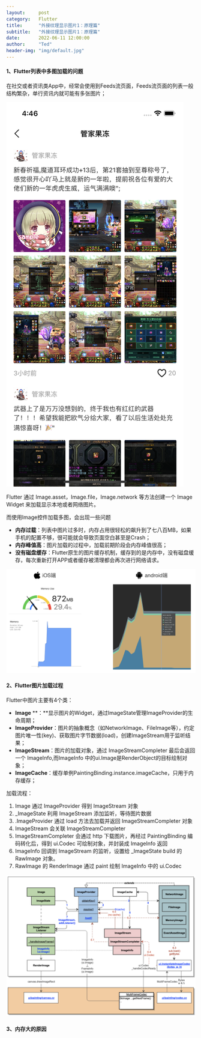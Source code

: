 ```yaml
---
layout:     post
category:   Flutter
title:      "外接纹理显示图片1：原理篇"
subtitle:   "外接纹理显示图片1：原理篇"
date:       2022-06-11 12:00:00
author:     "Ted"
header-img: "img/default.jpg"
---
```


#### 1、Flutter列表中多图加载的问题

在社交或者资讯类App中，经常会使用到Feeds流页面，Feeds流页面的列表一般结构繁杂，单行资讯内就可能有多张图片；

![img](/img/Simple_6/28.png)

Flutter 通过 Image.asset，Image.file，Image.network 等方法创建一个 Image Widget 来加载显示本地或者网络图片。

而使用Image控件加载多图，会出现一些问题

- **内存过载**：列表中图片过多时，内存占用很轻松的飙升到了七八百MB，如果手机的配置不够，很可能就会导致页面空白甚至是Crash；
- **内存峰值高**：图片加载的过程中，加载前期阶段会内存峰值很高；
- **没有磁盘缓存**：Flutter原生的图片缓存机制，缓存到的是内存中，没有磁盘缓存，每次重新打开APP或者缓存被清理都会再次进行网络请求。

![img](/img/Simple_6/29.png)

#### 2、Flutter图片加载过程

Flutter中图片主要有4个类：

- **Image** **：**显示图⽚的Widget，通过ImageState管理ImageProvider的⽣命周期；
- **ImageProvider**：图⽚的抽象概念（如NetworkImage、FileImage等），约定图⽚唯⼀性(key)、获取图⽚字节数据(load)，创建ImageStream⽤于监听结果；
- **ImageStream**：图⽚的加载对象，通过 ImageStreamCompleter 最后会返回⼀个 ImageInfo,⽽ImageInfo 中的ui.Image是RenderObject的⽬标绘制对象；
- **ImageCache**：缓存单例PaintingBinding.instance.imageCache，只用于内存缓存；

加载流程：

1. Image 通过 ImageProvider 得到 ImageStream 对象
2. _ImageState 利用 ImageStream 添加监听，等待图片数据
3. .ImageProvider 通过 load 方法去加载并返回 ImageStreamCompleter 对象
4.  ImageStream 会关联 ImageStreamCompleter
5.  ImageStreamCompleter 会通过 http 下载图片，再经过 PaintingBinding 编码转化后，得到 ui.Codec 可绘制对象，并封装成 ImageInfo 返回
6. ImageInfo 回调到 ImageStream 的监听，设置给 _ImageState build 的 RawImage 对象。
7.  RawImage 的 RenderImage 通过 paint 绘制 ImageInfo 中的 ui.Codec

![img](/img/Simple_6/30.png)

#### 3、内存大的原因
